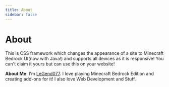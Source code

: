 ```yaml
---
title: About
sidebar: false
---
```


<style>
.container{
    background-color: white !important;
}
</style>

# About

This is CSS framework which changes the appearance of a site to Minecraft Bedrock UI(now with Java!) and supports all devices as it is responsive! You can't claim it yours but can use this on your website!

**About Me**: I'm [LeGend077](https://github.com/LeGend077). I love playing Minecraft Bedrock Edition and creating add-ons for it! I also love Web Development and Stuff.
